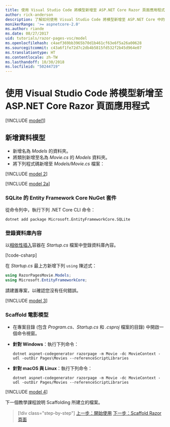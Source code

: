 ```yaml
---
title: 使用 Visual Studio Code 將模型新增至 ASP.NET Core Razor 頁面應用程式
author: rick-anderson
description: 了解如何使用 Visual Studio Code 將模型新增至 ASP.NET Core 中的 Razor 頁面應用程式。
monikerRange: '>= aspnetcore-2.0'
ms.author: riande
ms.date: 08/27/2017
uid: tutorials/razor-pages-vsc/model
ms.openlocfilehash: c4aef369bb3965b70d1b461cf63e6f5a26a00628
ms.sourcegitcommit: c43a6f1fe72d7c2db4b5815fd532f2b45d964e07
ms.translationtype: HT
ms.contentlocale: zh-TW
ms.lasthandoff: 10/30/2018
ms.locfileid: "50244719"
---
```

# <a name="add-a-model-to-an-aspnet-core-razor-pages-app-with-visual-studio-code"></a>使用 Visual Studio Code 將模型新增至 ASP.NET Core Razor 頁面應用程式

[!INCLUDE [model1](../../includes/RP/model1.md)]

## <a name="add-a-data-model"></a>新增資料模型

* 新增名為 *Models* 的資料夾。
* 將類別新增至名為 *Movie.cs* 的 *Models* 資料夾。
* 將下列程式碼新增至 *Models/Movie.cs* 檔案：

[!INCLUDE [model 2](../../includes/RP/model2.md)]

[!INCLUDE [model 2a](../../includes/RP/model2a.md)]

### <a name="entity-framework-core-nuget-package-for-sqlite"></a>SQLite 的 Entity Framework Core NuGet 套件

從命令列中，執行下列 .NET Core CLI 命令：

```console
dotnet add package Microsoft.EntityFrameworkCore.SQLite
```

<a name="reg"></a>

### <a name="register-the-database-context"></a>登錄資料庫內容

以[相依性插入](xref:fundamentals/dependency-injection)容器在 *Startup.cs* 檔案中登錄資料庫內容。

[!code-csharp[](../../tutorials/razor-pages/razor-pages-start/sample/RazorPagesMovie/Startup.cs?name=snippet_ConfigureServices2&highlight=10-11)]

在 *Startup.cs* 最上方新增下列 `using` 陳述式：

```csharp
using RazorPagesMovie.Models;
using Microsoft.EntityFrameworkCore;
```

請建置專案，以確認您沒有任何錯誤。

[!INCLUDE [model 3](../../includes/RP/model3.md)]

<a name="scaffold"></a>

### <a name="scaffold-the-movie-model"></a>Scaffold 電影模型

* 在專案目錄 (包含 *Program.cs*、*Startup.cs* 和 *.csproj* 檔案的目錄) 中開啟一個命令視窗。
* **針對 Windows**：執行下列命令：

  ```console
  dotnet aspnet-codegenerator razorpage -m Movie -dc MovieContext -udl -outDir Pages\Movies --referenceScriptLibraries
  ```

* **針對 macOS 與 Linux**：執行下列命令：

  ```console
  dotnet aspnet-codegenerator razorpage -m Movie -dc MovieContext -udl -outDir Pages/Movies --referenceScriptLibraries
  ```

[!INCLUDE [model 4](../../includes/RP/model4.md)]

下一個教學課程說明 Scaffolding 所建立的檔案。

> [!div class="step-by-step"]
> [上一步：開始使用](xref:tutorials/razor-pages-vsc/razor-pages-start)
> [下一步：Scaffold Razor 頁面](xref:tutorials/razor-pages-vsc/page)
